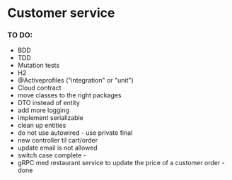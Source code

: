 # Customer service

### TO DO:

- BDD
- TDD
- Mutation tests
- H2
- @Activeprofiles ("integration" or "unit")
- Cloud contract
- move classes to the right packages
- DTO instead of entity
- add more logging
- implement serializable
- clean up entities
- do not use autowired - use private final
- new controller til cart/order
- update email is not allowed
- switch case complete -
- gRPC med restaurant service to update the price of a customer order - done

